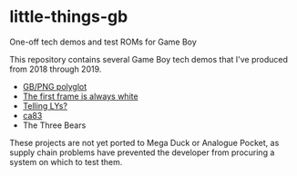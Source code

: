 # little-things-gb
One-off tech demos and test ROMs for Game Boy

This repository contains several Game Boy tech demos that I've
produced from 2018 through 2019.

- [GB/PNG polyglot](https://forums.nesdev.com/viewtopic.php?f=20&t=17864)
- [The first frame is always white](https://forums.nesdev.com/viewtopic.php?f=20&t=18023)
- [Telling LYs?](https://forums.nesdev.com/viewtopic.php?f=20&t=18026)
- [ca83](https://forums.nesdev.com/viewtopic.php?f=20&t=19325)
- The Three Bears

These projects are not yet ported to Mega Duck or Analogue Pocket,
as supply chain problems have prevented the developer from procuring
a system on which to test them.
